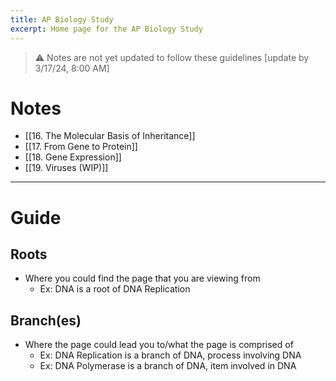 ```yaml
---
title: AP Biology Study
excerpt: Home page for the AP Biology Study
---
```

> ⚠️ Notes are not yet updated to follow these guidelines [update by 3/17/24, 8:00 AM]
# Notes
- [[16. The Molecular Basis of Inheritance]]
- [[17. From Gene to Protein]]
- [[18. Gene Expression]]
- [[19. Viruses (WIP)]]
***
# Guide
## Roots
- Where you could find the page that you are viewing from
	- Ex: DNA is a root of DNA Replication
## Branch(es)
- Where the page could lead you to/what the page is comprised of
	- Ex: DNA Replication is a branch of DNA, process involving DNA
	- Ex: DNA Polymerase is a branch of DNA, item involved in DNA


